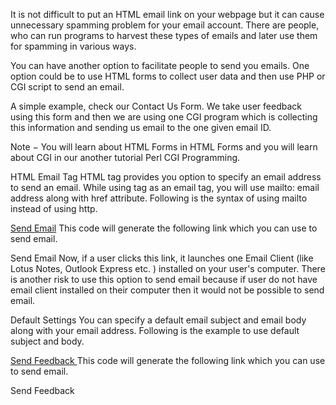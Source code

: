 It is not difficult to put an HTML email link on your webpage but it can cause unnecessary spamming problem for your email account. 
There are people, who can run programs to harvest these types of emails and later use them for spamming in various ways.

You can have another option to facilitate people to send you emails.
One option could be to use HTML forms to collect user data and then use PHP or CGI script to send an email.

A simple example, check our Contact Us Form. 
We take user feedback using this form and then we are using one CGI program which is collecting this information and sending us email to the one given email ID.

Note − You will learn about HTML Forms in HTML Forms and you will learn about CGI in our another tutorial Perl CGI Programming.

HTML Email Tag
HTML <a> tag provides you option to specify an email address to send an email.
While using <a> tag as an email tag, you will use mailto: email address along with href attribute. 
Following is the syntax of using mailto instead of using http.

<a href = "mailto: abc@example.com">Send Email</a>
This code will generate the following link which you can use to send email.

Send Email 
Now, if a user clicks this link, it launches one Email Client (like Lotus Notes, Outlook Express etc. ) installed on your user's computer.
There is another risk to use this option to send email because if user do not have email client installed on their computer then it would not be possible to send email.

Default Settings
You can specify a default email subject and email body along with your email address. Following is the example to use default subject and body.

<a href = "mailto:abc@example.com?subject = Feedback&body = Message">
Send Feedback
</a>
This code will generate the following link which you can use to send email.

Send Feedback
